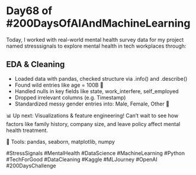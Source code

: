 # Day68 of #200DaysOfAIAndMachineLearning

Today, I worked with real-world mental health survey data for my project named stresssignals to explore mental health in tech workplaces through:

## EDA & Cleaning

- Loaded data with pandas, checked structure via .info() and .describe()
- Found wild entries like age = 100B 🤯
- Handled nulls in key fields like state, work_interfere, self_employed
- Dropped irrelevant columns (e.g. Timestamp)
- Standardized messy gender entries into: Male, Female, Other 🌈

📊 Up next: Visualizations & feature engineering!
Can’t wait to see how factors like family history, company size, and leave policy affect mental health treatment.

🔧 Tools: pandas, seaborn, matplotlib, numpy

#StressSignals #MentalHealth #DataScience #MachineLearning #Python #TechForGood #DataCleaning #Kaggle #MLJourney #OpenAI #200DaysChallenge